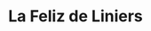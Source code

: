 ---
title: "La Feliz de Liniers"
url: /ciudad-autonoma-de-buenos-aires/la-feliz-de-liniers/
shop: centro comercial
---